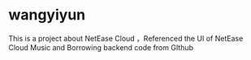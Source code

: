 # wangyiyun
This is a project about NetEase Cloud ，Referenced the UI of NetEase Cloud Music and Borrowing backend code from GIthub
